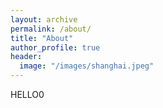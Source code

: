 ```yaml
---
layout: archive
permalink: /about/
title: "About"
author_profile: true
header:
  image: "/images/shanghai.jpeg"
---
```

HELLO0
